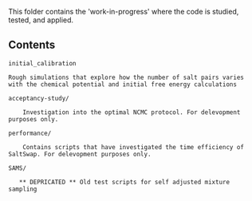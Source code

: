 This folder contains the 'work-in-progress' where the code is studied, tested, and applied.

## Contents

`initial_calibration`
```
Rough simulations that explore how the number of salt pairs varies with the chemical potential and initial free energy calculations
```

`acceptancy-study/`
```
    Investigation into the optimal NCMC protocol. For delevopment purposes only. 
```

`performance/`
```
    Contains scripts that have investigated the time efficiency of SaltSwap. For delevopment purposes only. 
```

`SAMS/`

```
   ** DEPRICATED ** Old test scripts for self adjusted mixture sampling 
```
